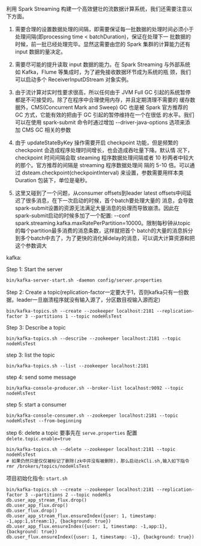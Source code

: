﻿利用 Spark Streaming 构建一个高效健壮的流数据计算系统，我们还需要注意以下方面。

1. 需要合理的设置数据处理的间隔，即需要保证每一批数据的处理时间必须小于处理间隔(即processing time < batchDuration)，保证在处理下一
   批数据的时候，前一批已经处理完毕。显然这需要由您的 Spark 集群的计算能力还有 input 数据的量决定。

2. 需要尽可能的提升读取 input 数据的能力。在 Spark Streaming 与外部系统如 Kafka，Flume 等集成时，为了避免接收数据环节成为系统的瓶
   颈，我们可以启动多个 ReceiverInputDStream 对象实例。

4. 由于流计算对实时性要求很高，所以任何由于 JVM Full GC 引起的系统暂停都是不可接受的。除了在程序中合理使用内存，并且定期清理不需要的
   缓存数据外，CMS(Concurrent Mark and Sweep) GC 也是被 Spark 官方推荐的 GC 方式，它能有效的把由于 GC 引起的暂停维持在一个在很低
   的水平。我们可以在使用 spark-submit 命令时通过增加 --driver-java-options 选项来添加 CMS GC 相关的参数

5. 由于 updateStateByKey 操作需要开启 checkpoint 功能，但是频繁的 checkpoint 会造成程序处理时间增长，也会造成吞吐量下降。默认情
   况下，checkpoint 时间间隔会取 steaming 程序数据处理间隔或者 10 秒两者中较大的那个。官方推荐的间隔是 streaming 程序数据处理间
   隔的 5-10 倍。可以通过 dsteam.checkpoint(checkpointInterval) 来设置，参数需要用样本类 Duration 包装下，单位是毫秒。


6. 这里又碰到了一个问题，从consumer offsets到leader latest offsets中间延迟了很多消息，在下一次启动的时候，首个batch要处理大量的
   消息，会导致spark-submit设置的资源无法满足大量消息的处理而导致崩溃。因此在spark-submit启动的时候多加了一个配置:
   --conf spark.streaming.kafka.maxRatePerPartition=10000。限制每秒钟从topic的每个partition最多消费的消息条数，这样就把首个
   batch的大量的消息拆分到多个batch中去了，为了更快的消化掉delay的消息，可以调大计算资源和把这个参数调大


kafka:

Step 1: Start the server
```
bin/kafka-server-start.sh -daemon config/server.properties
```
Step 2: Create a topic(replication-factor一定要大于1，否则kafka只有一份数据，leader一旦崩溃程序就没有输入源了，分区数目视输入源而定)
```
bin/kafka-topics.sh --create --zookeeper localhost:2181 --replication-factor 3 --partitions 1 --topic nodeHlsTest
```
Step 3: Describe a topic
```
bin/kafka-topics.sh --describe --zookeeper localhost:2181 --topic nodeHlsTest
```
step 3: list the topic
```
bin/kafka-topics.sh --list --zookeeper localhost:2181
```
step 4: send some message
```
bin/kafka-console-producer.sh --broker-list localhost:9092 --topic nodeHlsTest
```
step 5: start a consumer
```
bin/kafka-console-consumer.sh --zookeeper localhost:2181 --topic nodeHlsTest --from-beginning
```
step 6: delete a topic
要事先在 `serve.properties` 配置 `delete.topic.enable=true`
```
bin/kafka-topics.sh --delete --zookeeper localhost:2181 --topic nodeHlsTest
# 如果仍然只是仅仅被标记了删除(zk中并没有被删除)，那么启动zkCli.sh,输入如下指令
rmr /brokers/topics/nodeHlsTest
```

项目初始化指令:
`start.sh`
```
bin/kafka-topics.sh --create --zookeeper localhost:2181 --replication-factor 3 --partitions 2 --topic nodeHls
db.user_app_stream_flux.drop()
db.user_app_flux.drop()
db.user_flux.drop()
db.user_app_stream_flux.ensureIndex({user: 1, timestamp: -1,app:1,stream:1}, {background: true})
db.user_app_flux.ensureIndex({user: 1, timestamp: -1,app:1}, {background: true})
db.user_flux.ensureIndex({user: 1, timestamp: -1}, {background: true})
```